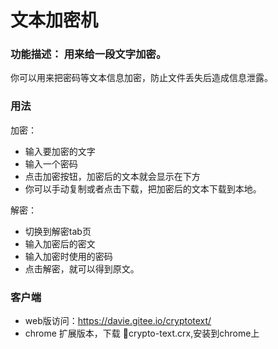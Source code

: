 # 文本加密机

### 功能描述： 用来给一段文字加密。

你可以用来把密码等文本信息加密，防止文件丢失后造成信息泄露。

### 用法

加密：
* 输入要加密的文字
* 输入一个密码
* 点击加密按钮，加密后的文本就会显示在下方
* 你可以手动复制或者点击下载，把加密后的文本下载到本地。

解密：
* 切换到解密tab页
* 输入加密后的密文
* 输入加密时使用的密码
* 点击解密，就可以得到原文。

### 客户端
* web版访问：https://davie.gitee.io/cryptotext/
* chrome 扩展版本，下载 crypto-text.crx,安装到chrome上